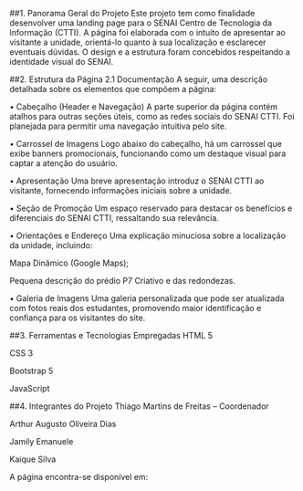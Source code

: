 ##1. Panorama Geral do Projeto
Este projeto tem como finalidade desenvolver uma landing page para o SENAI Centro de Tecnologia da Informação (CTTI). A página foi elaborada com o intuito de apresentar ao visitante a unidade, orientá-lo quanto à sua localização e esclarecer eventuais dúvidas. O design e a estrutura foram concebidos respeitando a identidade visual do SENAI.

##2. Estrutura da Página
2.1 Documentação
A seguir, uma descrição detalhada sobre os elementos que compõem a página:

• Cabeçalho (Header e Navegação)
A parte superior da página contém atalhos para outras seções úteis, como as redes sociais do SENAI CTTI. Foi planejada para permitir uma navegação intuitiva pelo site.

• Carrossel de Imagens
Logo abaixo do cabeçalho, há um carrossel que exibe banners promocionais, funcionando como um destaque visual para captar a atenção do usuário.

• Apresentação
Uma breve apresentação introduz o SENAI CTTI ao visitante, fornecendo informações iniciais sobre a unidade.

• Seção de Promoção
Um espaço reservado para destacar os benefícios e diferenciais do SENAI CTTI, ressaltando sua relevância.

• Orientações e Endereço
Uma explicação minuciosa sobre a localização da unidade, incluindo:

Mapa Dinâmico (Google Maps);

Pequena descrição do prédio P7 Criativo e das redondezas.

• Galeria de Imagens
Uma galeria personalizada que pode ser atualizada com fotos reais dos estudantes, promovendo maior identificação e confiança para os visitantes do site.

##3. Ferramentas e Tecnologias Empregadas
HTML 5

CSS 3

Bootstrap 5

JavaScript

##4. Integrantes do Projeto
Thiago Martins de Freitas – Coordenador

Arthur Augusto Oliveira Dias

Jamily Emanuele

Kaique Silva

A página encontra-se disponível em:
